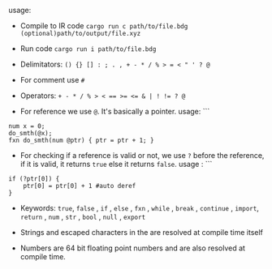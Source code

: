 usage:
- Compile to IR code
	`cargo run c path/to/file.bdg (optional)path/to/output/file.xyz`
- Run code
	`cargo run i path/to/file.bdg`

- Delimitators:
`() {} [] : ; . , + - * / % > = < " ' ? @`
- For comment use `#`
- Operators:
`+ - * / % > < == >= <= & | ! != ? @`
- For reference we use `@`. It's basically a pointer. usage: ```
```
num x = 0;
do_smth(@x);
fxn do_smth(num @ptr) { ptr = ptr + 1; }
```
- For checking if a reference is valid or not, we use `?` before the reference, if it is valid, it returns `true` else it returns `false`. usage : ```
``` 
if (?ptr[0]) {
	ptr[0] = ptr[0] + 1 #auto deref
}
```
- Keywords:
`true`, `false` , `if` , `else` , `fxn` , `while` , `break` , `continue` , `import`, `return` , `num` , `str` , `bool` , `null` , `export`

- Strings and escaped characters in the are resolved at compile time itself
- Numbers are 64 bit floating point numbers and are also resolved at compile time.
